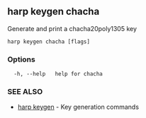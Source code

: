 ## harp keygen chacha

Generate and print a chacha20poly1305 key

```
harp keygen chacha [flags]
```

### Options

```
  -h, --help   help for chacha
```

### SEE ALSO

* [harp keygen](harp_keygen.md)	 - Key generation commands

